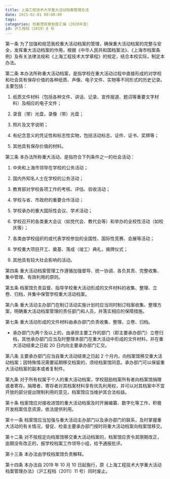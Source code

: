 ```yaml
---
title: 上海工程技术大学重大活动档案管理办法
date: 2021-02-01 00:00:00
tags: 
categories: 档案馆规章制度汇编（2020年度）
id: 沪工程档〔2019〕8 号
---
```


第一条 为了加强和规范我校重大活动档案的管理，确保重大活动档案的完整与安全，发挥重大活动档案的作用，根据《中华人民共和国档案法》、《上海市档案条例》及有关法律法规和《上海工程技术大学章程》的规定，结合本校实际，制定本办法。

第二条 本办法所称重大活动档案，是指学校在重大活动过程中直接形成的对学校和社会具有保存价值的各种纸质、声像、电子文件、实物等不同形式的历史记录。主要包括：

1. 纸质文件材料（包括各种文件、讲话、记录、宣传报道、题词等重要文字材料）及相应的电子文件；

2. 录音（带）光盘，录像（带）光盘；

3. 照片及文字说明；

4. 有纪念意义的凭证性和标志性实物，包括活动标志、证件、证书、奖牌等；

5. 其他具有保存价值的材料。

第三条 本办法所称重大活动，是指符合下列条件之一的社会活动：

1. 中央和上海市领导在学校的公务活动；

2. 国内外知名人士在学校的公务活动；

3. 教育部对学校各项工作的考核、评估、验收活动；

4. 学校与省、市政府的重要合作活动；

5. 学校承办的重大国际性会议、学术活动；

6. 学校召开的各类重大会议（如党代会、教代会等）和举办的全校性活动（如校庆等）；

7. 各类由学校组织的或代表学校参加的全国性、国际性竞赛、会展等活动；

8. 学校重大项目开工、奠基、落成（竣工）典礼，揭牌仪式；

9. 其他具有较大社会影响的活动。

第四条 重大活动档案管理工作遵循加强督导、统一协调、各负其责、完整收集、集中管理、有效利用的原则。

第五条 档案馆负责监督、指导学校重大活动形成的文件材料的收集、整理、立卷、归档，并集中保管学校重大活动档案。

第六条 重大活动主办部门在制订活动实施计划时应当同时制订档案收集、整理方案，明确重大活动档案管理的责任部门和人员，并落实相应的保障措施。

第七条 重大活动形成的文件材料由承办部门负责收集、整理，立卷、归档。

- 承办部门为两个及以上的，由承担主要工作的部门（即主要承办部门）立卷归档，其他承办部门应当及时整理本部门在重大活动中形成的文件材料，并在重大活动结束之日起 20 日内向主要承办部门汇交。

第八条 主要承办部门应当自重大活动结束之日起 2 个月内，向档案馆移交重大活动档案；因特殊情况需要延期移交档案的，须经档案馆同意。承办部门可以保留重大活动档案的副本或者复制件。

第九条 对于所有权属于个人的重大活动档案，学校鼓励档案所有者向档案馆捐赠或者寄存。捐赠者、寄存者对其档案材料享有优先利用权，并可以对其档案中不宜开放的部分提出限制利用的意见，档案馆应当维护其合法权益。

第十条 档案馆应对接收进馆的重大活动档案及时开展编纂、数字化等工作，积极开发档案信息资源，依法提供利用。

第十一条 档案馆应当加强与重大活动主办部门以及承办部门的联系，及时掌握重大活动的有关情况，督促、检查主要承办部门按时将重大活动档案向档案馆移交。

第十二条 对不按规定向档案馆移交重大活动档案的，档案馆应责令其限期改正，逾期没有改正的，报学校档案工作领导小组，给予通报批评。

第十三条 本办法由学校档案馆负责解释。

第十四条 本办法自 2019 年 10 月 10 日起施行，原《上海工程技术大学重大活动档案管理办法》（沪工程档〔2011〕11 号）同时废止。
